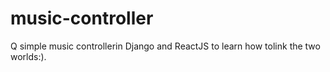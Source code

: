 # music-controller
Q simple music controllerin Django and ReactJS to learn how tolink the two worlds:).
